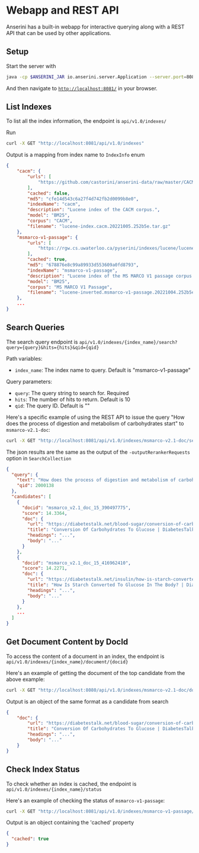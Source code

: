 # Webapp and REST API

Anserini has a built-in webapp for interactive querying along with a REST API that can be used by other applications.

## Setup

Start the server with

```bash
java -cp $ANSERINI_JAR io.anserini.server.Application --server.port=8081
```

And then navigate to [`http://localhost:8081/`](http://localhost:8081/) in your browser.

## List Indexes

To list all the index information, the endpoint is `api/v1.0/indexes/`

Run

```bash
curl -X GET "http://localhost:8081/api/v1.0/indexes"
```

Output is a mapping from index name to `IndexInfo` enum

```json
{
    "cacm": {
        "urls": [
            "https://github.com/castorini/anserini-data/raw/master/CACM/lucene-index.cacm.20221005.252b5e.tar.gz"
        ],
        "cached": false,
        "md5": "cfe14d543c6a27f4d742fb2d0099b8e0",
        "indexName": "cacm",
        "description": "Lucene index of the CACM corpus.",
        "model": "BM25",
        "corpus": "CACM",
        "filename": "lucene-index.cacm.20221005.252b5e.tar.gz"
    },
    "msmarco-v1-passage": {
        "urls": [
            "https://rgw.cs.uwaterloo.ca/pyserini/indexes/lucene/lucene-inverted.msmarco-v1-passage.20221004.252b5e.tar.gz"
        ],
        "cached": true,
        "md5": "678876e8c99a89933d553609a0fd8793",
        "indexName": "msmarco-v1-passage",
        "description": "Lucene index of the MS MARCO V1 passage corpus.",
        "model": "BM25",
        "corpus": "MS MARCO V1 Passage",
        "filename": "lucene-inverted.msmarco-v1-passage.20221004.252b5e.tar.gz"
    },
    ...
}
```

## Search Queries

The search query endpoint is `api/v1.0/indexes/{index_name}/search?query={query}&hits={hits}&qid={qid}`

Path variables:

- `index_name`: The index name to query. Default is "msmarco-v1-passage"

Query parameters:

- `query`: The query string to search for. Required
- `hits`: The number of hits to return. Default is 10
- `qid`: The query ID. Default is ""

Here's a specific example of using the REST API to issue the query "How does the process of digestion and metabolism of carbohydrates start" to `msmarco-v2.1-doc`:

```bash
curl -X GET "http://localhost:8081/api/v1.0/indexes/msmarco-v2.1-doc/search?query=How%20does%20the%20process%20of%20digestion%20and%20metabolism%20of%20carbohydrates%20start" 
```

The json results are the same as the output of the `-outputRerankerRequests` option in `SearchCollection`

```json
{
  "query": {
    "text": "How does the process of digestion and metabolism of carbohydrates start",
    "qid": 2000138
  },
  "candidates": [
    {
      "docid": "msmarco_v2.1_doc_15_390497775",
      "score": 14.3364,
      "doc": {
        "url": "https://diabetestalk.net/blood-sugar/conversion-of-carbohydrates-to-glucose",
        "title": "Conversion Of Carbohydrates To Glucose | DiabetesTalk.Net",
        "headings": "...",
        "body": "..."
      }
    },
    {
      "docid": "msmarco_v2.1_doc_15_416962410",
      "score": 14.2271,
      "doc": {
        "url": "https://diabetestalk.net/insulin/how-is-starch-converted-to-glucose-in-the-body",
        "title": "How Is Starch Converted To Glucose In The Body? | DiabetesTalk.Net",
        "headings": "...",
        "body": "..."
      }
    },
    ...
  ]
}
```

## Get Document Content by DocId

To access the content of a document in an index, the endpoint is `api/v1.0/indexes/{index_name}/document/{docid}`

Here's an example of getting the document of the top candidate from the above example:

```bash
curl -X GET "http://localhost:8080/api/v1.0/indexes/msmarco-v2.1-doc/documents/msmarco_v2.1_doc_15_390497775"
```

Output is an object of the same format as a candidate from search

```json
{
    "doc": {
        "url": "https://diabetestalk.net/blood-sugar/conversion-of-carbohydrates-to-glucose",
        "title": "Conversion Of Carbohydrates To Glucose | DiabetesTalk.Net",
        "headings": "...",
        "body": "..."
    }
}
```

## Check Index Status

To check whether an index is cached, the endpoint is `api/v1.0/indexes/{index_name}/status`

Here's an example of checking the status of `msmarco-v1-passage`:

```bash
curl -X GET "http://localhost:8081/api/v1.0/indexes/msmarco-v1-passage/status"
```

Output is an object containing the 'cached' property

```json
{
  "cached": true
}
```
